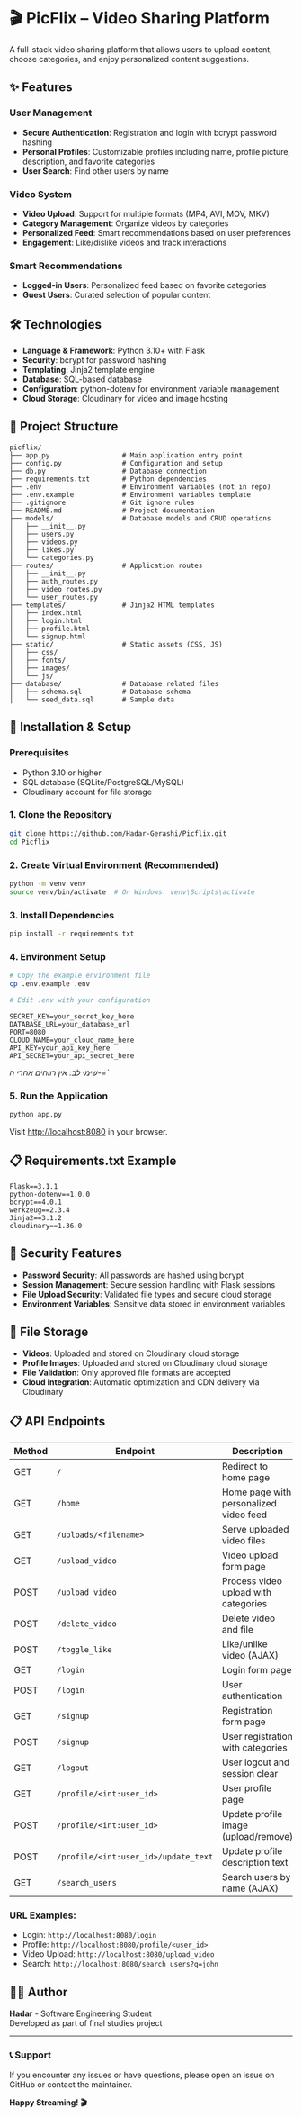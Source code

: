 # 🎬 PicFlix – Video Sharing Platform

A full-stack video sharing platform that allows users to upload content, choose categories, and enjoy personalized content suggestions.

## ✨ Features

### User Management

- **Secure Authentication**: Registration and login with bcrypt password hashing
- **Personal Profiles**: Customizable profiles including name, profile picture, description, and favorite categories
- **User Search**: Find other users by name

### Video System

- **Video Upload**: Support for multiple formats (MP4, AVI, MOV, MKV)
- **Category Management**: Organize videos by categories
- **Personalized Feed**: Smart recommendations based on user preferences
- **Engagement**: Like/dislike videos and track interactions

### Smart Recommendations

- **Logged-in Users**: Personalized feed based on favorite categories
- **Guest Users**: Curated selection of popular content

## 🛠️ Technologies

- **Language & Framework**: Python 3.10+ with Flask
- **Security**: bcrypt for password hashing
- **Templating**: Jinja2 template engine
- **Database**: SQL-based database
- **Configuration**: python-dotenv for environment variable management
- **Cloud Storage**: Cloudinary for video and image hosting

## 📁 Project Structure

```
picflix/
├── app.py                  # Main application entry point
├── config.py               # Configuration and setup
├── db.py                   # Database connection
├── requirements.txt        # Python dependencies
├── .env                    # Environment variables (not in repo)
├── .env.example            # Environment variables template
├── .gitignore              # Git ignore rules
├── README.md               # Project documentation
├── models/                 # Database models and CRUD operations
│   ├── __init__.py
│   ├── users.py
│   ├── videos.py
│   ├── likes.py
│   └── categories.py
├── routes/                 # Application routes
│   ├── __init__.py
│   ├── auth_routes.py
│   ├── video_routes.py
│   └── user_routes.py
├── templates/              # Jinja2 HTML templates
│   ├── index.html
│   ├── login.html
│   ├── profile.html
│   └── signup.html
├── static/                 # Static assets (CSS, JS)
│   ├── css/
│   ├── fonts/
│   ├── images/
│   └── js/
├── database/               # Database related files
│   ├── schema.sql          # Database schema
│   └── seed_data.sql       # Sample data
```

## 🚀 Installation & Setup

### Prerequisites

- Python 3.10 or higher
- SQL database (SQLite/PostgreSQL/MySQL)
- Cloudinary account for file storage

### 1. Clone the Repository

```bash
git clone https://github.com/Hadar-Gerashi/Picflix.git
cd Picflix
```

### 2. Create Virtual Environment (Recommended)

```bash
python -m venv venv
source venv/bin/activate  # On Windows: venv\Scripts\activate
```

### 3. Install Dependencies

```bash
pip install -r requirements.txt
```

### 4. Environment Setup

```bash
# Copy the example environment file
cp .env.example .env

# Edit .env with your configuration
```
```
SECRET_KEY=your_secret_key_here
DATABASE_URL=your_database_url
PORT=8080
CLOUD_NAME=your_cloud_name_here
API_KEY=your_api_key_here
API_SECRET=your_api_secret_here
```
*שימי לב: אין רווחים אחרי ה-=`*

### 5. Run the Application

```bash
python app.py
```

Visit [http://localhost:8080](http://localhost:8080) in your browser.

## 📋 Requirements.txt Example

```
Flask==3.1.1
python-dotenv==1.0.0
bcrypt==4.0.1
werkzeug==2.3.4
Jinja2==3.1.2
cloudinary==1.36.0
```

## 🔐 Security Features

- **Password Security**: All passwords are hashed using bcrypt
- **Session Management**: Secure session handling with Flask sessions
- **File Upload Security**: Validated file types and secure cloud storage
- **Environment Variables**: Sensitive data stored in environment variables

## 📸 File Storage

- **Videos**: Uploaded and stored on Cloudinary cloud storage
- **Profile Images**: Uploaded and stored on Cloudinary cloud storage
- **File Validation**: Only approved file formats are accepted
- **Cloud Integration**: Automatic optimization and CDN delivery via Cloudinary

## 📋 API Endpoints

| Method | Endpoint                               | Description                                 | Blueprint |
|--------|----------------------------------------|---------------------------------------------|-----------|
| GET    | `/`                                    | Redirect to home page                       | video     |
| GET    | `/home`                                | Home page with personalized video feed      | video     |
| GET    | `/uploads/<filename>`                  | Serve uploaded video files                  | video     |
| GET    | `/upload_video`                        | Video upload form page                      | video     |
| POST   | `/upload_video`                        | Process video upload with categories        | video     |
| POST   | `/delete_video`                        | Delete video and file                       | video     |
| POST   | `/toggle_like`                         | Like/unlike video (AJAX)                    | video     |
| GET    | `/login`                               | Login form page                             | auth      |
| POST   | `/login`                               | User authentication                         | auth      |
| GET    | `/signup`                              | Registration form page                      | auth      |
| POST   | `/signup`                              | User registration with categories           | auth      |
| GET    | `/logout`                              | User logout and session clear               | auth      |
| GET    | `/profile/<int:user_id>`               | User profile page                           | user      |
| POST   | `/profile/<int:user_id>`               | Update profile image (upload/remove)        | user      |
| POST   | `/profile/<int:user_id>/update_text`   | Update profile description text             | user      |
| GET    | `/search_users`                        | Search users by name (AJAX)                 | user      |

### **URL Examples:**

- Login: `http://localhost:8080/login`
- Profile: `http://localhost:8080/profile/<user_id>`
- Video Upload: `http://localhost:8080/upload_video`
- Search: `http://localhost:8080/search_users?q=john`

## 👨‍💻 Author

**Hadar** - Software Engineering Student  
Developed as part of final studies project

---

### 📞 Support

If you encounter any issues or have questions, please open an issue on GitHub or contact the maintainer.

**Happy Streaming! 🎬**
